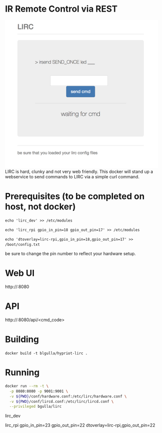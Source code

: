 # IR Remote Control via REST 
![Screenshot](https://github.com/bgulla/hypriot-lirc/blob/master/img/screenshot.png?raw=true)
LIRC is hard, clunky and not very web friendly. This docker will stand up a webservice to send commands to LIRC via a simple curl command. 

# Prerequisites (to be completed on host, not docker)
```echo 'lirc_dev' >> /etc/modules ```

```echo 'lirc_rpi gpio_in_pin=18 gpio_out_pin=17' >> /etc/modules ```

```echo 'dtoverlay=lirc-rpi,gpio_in_pin=18,gpio_out_pin=17' >> /boot/config.txt```

be sure to change the pin number to reflect your hardware setup.




# Web UI 
http://<host>:8080
# API
http://<host>:8080/api/<cmd_code>
# Building
```docker build -t blgulla/hypriot-lirc .```

# Running
```bash
docker run --rm -t \
  -p 8080:8080 -p 9001:9001 \
  -v ${PWD}/conf/hardware.conf:/etc/lirc/hardware.conf \
  -v ${PWD}/conf/lircd.conf:/etc/lirc/lircd.conf \
  --privileged bgulla/lirc
```

lirc_dev

lirc_rpi gpio_in_pin=23 gpio_out_pin=22
dtoverlay=lirc-rpi,gpio_out_pin=22

